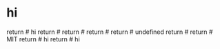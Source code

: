 # hi
  return # hi
  return # 
  return # 
  return # 
  return # undefined
  return # 
  return # MIT
  return # hi
  return # hi
